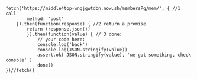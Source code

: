 
	fetch('https://middle4top-wngjgwtdbn.now.sh/membersPg/mem/', { //1 call
			method: 'post'
		}).then(function(response) { //2 return a promise
			return (response.json())
			}).then(function(value) { // 3 done:
				// your code here:
				console.log('back')
				console.log(JSON.stringify(value))
				assert.ok( JSON.stringify(value), 'we got something, check console' )
				done()
	})//fetch()